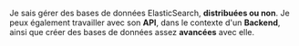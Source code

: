 

Je sais gérer des bases de données ElasticSearch, **distribuées ou non**. Je peux également travailler avec son **API**, dans le contexte d'un **Backend**, ainsi que créer des bases de données assez **avancées** avec elle.
